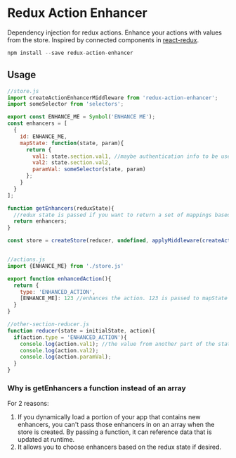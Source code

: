 Redux Action Enhancer
=============

Dependency injection for redux actions. Enhance your actions with values from the store. Inspired by connected components in [react-redux](https://github.com/reactjs/react-redux).

```js
npm install --save redux-action-enhancer
```

## Usage

```js
//store.js
import createActionEnhancerMiddleware from 'redux-action-enhancer';
import someSelector from 'selectors';

export const ENHANCE_ME = Symbol('ENHANCE ME');
const enhancers = [
  {
    id: ENHANCE_ME,
    mapState: function(state, param){
      return {
        val1: state.section.val1, //maybe authentication info to be used in a request somewhere?
        val2: state.section.val2,
        paramVal: someSelector(state, param)
      };
    }
  }
];

function getEnhancers(reduxState){
  //redux state is passed if you want to return a set of mappings based on it
  return enhancers;
}

const store = createStore(reducer, undefined, applyMiddleware(createActionEnhancerMiddleware(enhancers)));


//actions.js
import {ENHANCE_ME} from './store.js'

export function enhancedAction(){
  return {
    type: 'ENHANCED_ACTION',
    [ENHANCE_ME]: 123 //enhances the action. 123 is passed to mapState
  }
}

//other-section-reducer.js
function reducer(state = initialState, action){
  if(action.type = 'ENHANCED_ACTION'){
    console.log(action.val1); //the value from another part of the state tree
    console.log(action.val2);
    console.log(action.paramVal);
  }
}

```

### Why is getEnhancers a function instead of an array
For 2 reasons:
1. If you dynamically load a portion of your app that contains new enhancers, you can't pass those enhancers in on an array when the store is created. By passing a function, it can reference data that is updated at runtime.
2. It allows you to choose enhancers based on the redux state if desired.
